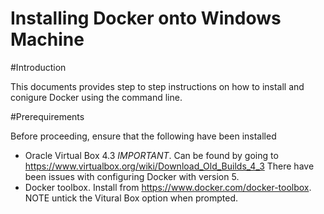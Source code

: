 # Installing Docker onto Windows Machine

#Introduction

This documents provides step to step instructions on how to install and conigure Docker using the command line.

#Prerequirements

Before proceeding, ensure that the following have been installed

* Oracle Virtual Box 4.3 *IMPORTANT*. Can be found by going to https://www.virtualbox.org/wiki/Download_Old_Builds_4_3 There have been issues with configuring Docker with version 5. 
* Docker toolbox. Install from https://www.docker.com/docker-toolbox. NOTE untick the Vitural Box option when prompted.




